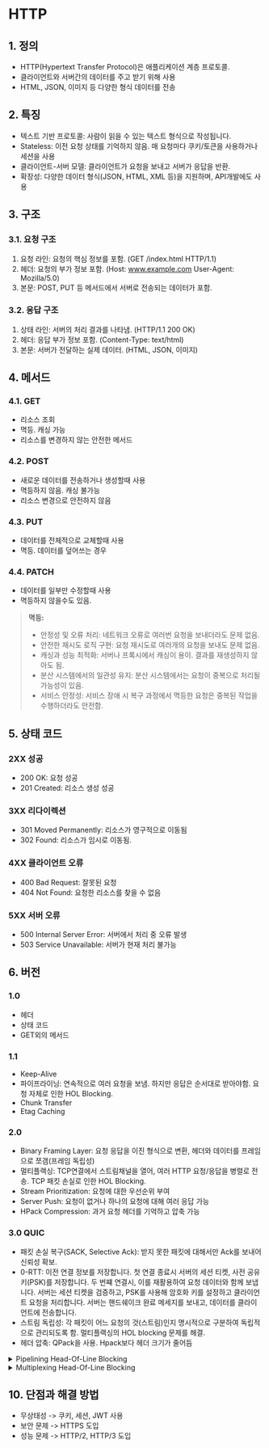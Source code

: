 # HTTP

## 1. 정의

* HTTP(Hypertext Transfer Protocol)은 애플리케이션 계층 프로토콜.
* 클라이언트와 서버간의 데이터를 주고 받기 위해 사용
* HTML, JSON, 이미지 등 다양한 형식 데이터를 전송

## 2. 특징

* 텍스트 기반 프로토콜: 사람이 읽을 수 있는 텍스트 형식으로 작성됩니다.
* Stateless: 이전 요청 상태를 기억하지 않음. 매 요청마다 쿠키/토큰을 사용하거나 세션을 사용
* 클라이언트-서버 모델: 클라이언트가 요청을 보내고 서버가 응답을 반환.
* 확장성: 다양한 데이터 형식(JSON, HTML, XML 등)을 지원하며, API개발에도 사용

## 3. 구조

### 3.1. 요청 구조

1. 요청 라인: 요청의 핵심 정보를 포함. (GET /index.html HTTP/1.1)
2. 헤더: 요청의 부가 정보 포함. (Host: www.example.com  User-Agent: Mozilla/5.0)
3. 본문: POST, PUT 등 메서드에서 서버로 전송되는 데이터가 포함.

### 3.2. 응답 구조

1. 상태 라인: 서버의 처리 결과를 나타냄. (HTTP/1.1 200 OK)
2. 헤더: 응답 부가 정보 포함. (Content-Type: text/html)
3. 본문: 서버가 전달하는 실제 데이터. (HTML, JSON, 이미지)

## 4. 메서드

### 4.1. GET

* 리소스 조회
* 멱등. 캐싱 가능
* 리소스를 변경하지 않는 안전한 메서드

### 4.2. POST

* 새로운 데이터를 전송하거나 생성할때 사용
* 멱등하지 않음. 캐싱 불가능
* 리소스 변경으로 안전하지 않음

### 4.3. PUT

* 데이터를 전체적으로 교체할때 사용
* 멱등. 데이터를 덮어쓰는 경우

### 4.4. PATCH

* 데이터를 일부만 수정할때 사용
* 멱등하지 않을수도 있음.

> **멱등:**
>
> * 안정성 및 오류 처리: 네트워크 오류로 여러번 요청을 보내더라도 문제 없음.
> * 안전한 재시도 로직 구현: 요청 재시도로 여러개의 요청을 보내도 문제 없음.
> * 캐싱과 성능 최적화: 서버나 프록시에서 캐싱이 용이. 결과를 재생성하지 않아도 됨.
> * 분산 시스템에서의 일관성 유지: 분산 시스템에서는 요청이 중복으로 처리될 가능성이 있음.
> * 서비스 안정성: 서비스 장애 시 복구 과정에서 멱등한 요청은 중복된 작업을 수행하더라도 안전함.



## 5. 상태 코드

### 2XX 성공

* 200 OK: 요청 성공
* 201 Created: 리소스 생성 성공

### 3XX 리다이렉션

* 301 Moved Permanently: 리소스가 영구적으로 이동됨
* 302 Found: 리소스가 임시로 이동됨.

### 4XX 클라이언트 오류

* 400 Bad Request: 잘못된 요청
* 404 Not Found: 요청한 리소스를 찾을 수 없음

### 5XX 서버 오류

* 500 Internal Server Error: 서버에서 처리 중 오류 발생
* 503 Service Unavailable: 서버가 현재 처리 불가능

## 6. 버전

### 1.0

* 헤더
* 상태 코드
* GET외의 메서드

### 1.1

* Keep-Alive
* 파이프라이닝: 연속적으로 여러 요청을 보냄. 하지만 응답은 순서대로 받아야함. 요청 자체로 인한 HOL Blocking.
* Chunk Transfer
* Etag Caching

### 2.0

* Binary Framing Layer: 요청 응답을 이진 형식으로 변환, 헤더와 데이터를 프레임으로 쪼갬(프레임 독립성)
* 멀티플랙싱: TCP연결에서 스트림채널을 열어, 여러 HTTP 요청/응답을 병렬로 전송. TCP 패킷 손실로 인한 HOL Blocking.
* Stream Prioritization: 요청에 대한 우선순위 부여
* Server Push: 요청이 없거나 하나의 요청에 대해 여러 응답 가능
* HPack Compression: 과거 요청 헤더를 기억하고 압축 가능

### 3.0 QUIC

* 패킷 손실 복구(SACK, Selective Ack): 받지 못한 패킷에 대해서만 Ack를 보내어 신뢰성 확보.
* 0-RTT: 이전 연결 정보를 저장합니다. 첫 연결 종료시 서버의 세션 티켓, 사전 공유 키(PSK)를 저장합니다. 두 번쨰 연결시, 이를 재활용하여 요청 데이터와 함께 보냅니다. 서버는 세션 티켓을 검증하고, PSK를 사용해 암호화 키를 설정하고 클라이언트 요청을 처리합니다. 서버는 핸드쉐이크 완료 메세지를 보내고, 데이터를 클라이언트에 전송합니다.
* 스트림 독립성: 각 패킷이 어느 요청의 것(스트림)인지 명시적으로 구분하여 독립적으로 관리되도록 함. 멀티플랙싱의 HOL blocking 문제를 해결.
* 헤더 압축: QPack을 사용. Hpack보다 헤더 크기가 줄어듬



<details>

<summary>Pipelining Head-Of-Line Blocking</summary>

요청이 순차적으로 처리되기 때문에, 앞선 요청이 지연되면 뒤따르는 요청도 지연.

</details>

<details>

<summary>Multiplexing Head-Of-Line Blocking</summary>

상황:

요청1의 패킷1,2,3 \
요청2의 패킷1,2,3 \
요청3의 패킷1,2,3 이 있는 상황에서, 요청 2의 패킷 2가 손상됬을때, 나머지 요청들의 처리가 차단.

수신측에서는 손실된 패킷이 요청2의 패킷이라는걸 모르기때문에 기다리는 것

</details>

## 10. 단점과 해결 방법

* 무상태성 -> 쿠키, 세션, JWT 사용
* 보안 문제 -> HTTPS 도입
* 성능 문제 -> HTTP/2, HTTP/3 도입
